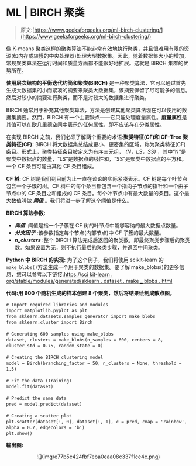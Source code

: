 # ML | BIRCH 聚类

> 原文:[https://www.geeksforgeeks.org/ml-birch-clustering/](https://www.geeksforgeeks.org/ml-birch-clustering/)

像 K-means 聚类这样的聚类算法不能非常有效地执行聚类，并且很难用有限的资源(如内存或较慢的中央处理器)处理大型数据集。因此，随着数据集大小的增加，常规聚类算法在运行时间和质量方面都不能很好地扩展。这就是 BIRCH 集群的优势所在。

**使用层次结构的平衡迭代约简和聚类(BIRCH)** 是一种聚类算法，它可以通过首先生成大数据集的小而紧凑的摘要来聚类大数据集，该摘要保留了尽可能多的信息。然后对较小的摘要进行聚类，而不是对较大的数据集进行聚类。

BIRCH 通常用于补充其他聚类算法，方法是创建其他聚类算法现在可以使用的数据集摘要。然而，BIRCH 有一个主要缺点——它只能处理度量属性。**度量属性**是其值可以在欧几里德空间中表示的任何属性，即不应该存在分类属性。

在实现 BIRCH 之前，我们必须了解两个重要的术语:**聚类特征(CF)和 CF–Tree**
**聚类特征(CF):**
BIRCH 将大数据集总结成更小、更密集的区域，称为聚类特征(CF)条目。形式上，聚类特征条目被定义为有序三元组， *(N，LS，SS)* ，其中“N”是聚类中数据点的数量，“LS”是数据点的线性和，“SS”是聚类中数据点的平方和。一个 CF 条目可能由其他 CF 条目组成。

**CF 树:**
CF 树是我们到目前为止一直在谈论的实际紧凑表示。CF 树是每个叶节点包含一个子簇的树。CF 树中的每个条目都包含一个指向子节点的指针和一个由子节点中的 CF 条目之和组成的 CF 条目。每个叶节点中有最大数量的条目。这个最大数值叫做 ***阈值*** 。我们将进一步了解这个阈值是什么。

**BIRCH 算法参数:**

*   ***阈值*** :阈值是指一个子簇在 CF 树的叶节点中能够容纳的最大数据点数量。
*   ***分支因子*** :该参数指定每个节点(内部节点)中 CF 子簇的最大数量。
*   ***n_clusters*** :整个 BIRCH 算法完成后返回的聚类数，即最终聚类步骤后的聚类数。如果设置为无，则不执行最后的聚类步骤，并返回中间聚类。

**Python 中 BIRCH 的实现:**
为了这个例子，我们将使用 scikit-learn 的`make_blobs()`方法生成一个用于聚类的数据集。要了解 make_blobs()的更多信息，您可以参考以下链接:[https://sci kit-learn . org/stable/modules/generated/sklearn . dataset . make _ blobs . html](https://scikit-learn.org/stable/modules/generated/sklearn.datasets.make_blobs.html)

**代码:用 600 个随机生成的样本创建 8 个聚类，然后将结果绘制成散点图。**

```
# Import required libraries and modules
import matplotlib.pyplot as plt
from sklearn.datasets.samples_generator import make_blobs
from sklearn.cluster import Birch

# Generating 600 samples using make_blobs
dataset, clusters = make_blobs(n_samples = 600, centers = 8, cluster_std = 0.75, random_state = 0)

# Creating the BIRCH clustering model
model = Birch(branching_factor = 50, n_clusters = None, threshold = 1.5)

# Fit the data (Training)
model.fit(dataset)

# Predict the same data
pred = model.predict(dataset)

# Creating a scatter plot
plt.scatter(dataset[:, 0], dataset[:, 1], c = pred, cmap = 'rainbow', alpha = 0.7, edgecolors = 'b')
plt.show()
```

**输出图:**

<center>![](img/e77b5c424fbf7eba0eaa08c337f1ce4c.png)</center>